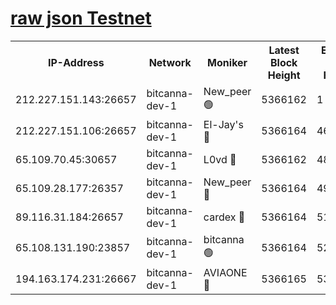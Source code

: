 [raw json Testnet](https://rpc-check.bcat.stavr.tech/bcat/rpc-bcat-result.json)
=


<table><tr><th>IP-Address</th><th>Network</th><th>Moniker</th><th>Latest Block Height</th><th>Earliest Block Height</th><th>Catching Up</th><th>Voting Power</th><th>Scan Time</th></tr><tr><td>212.227.151.143:26657</td><td>bitcanna-dev-1</td><td>New_peer 🟢</td><td>5366162</td><td>1</td><td>False</td><td>0</td><td>2023-12-05T10:28:02.063070350UTC</td></tr><tr><td>212.227.151.106:26657</td><td>bitcanna-dev-1</td><td>El-Jay's 🔴</td><td>5366164</td><td>4670391</td><td>False</td><td>2240570</td><td>2023-12-05T10:28:08.844463461UTC</td></tr><tr><td>65.109.70.45:30657</td><td>bitcanna-dev-1</td><td>L0vd 🔴</td><td>5366162</td><td>4828155</td><td>False</td><td>7920</td><td>2023-12-05T10:28:02.402275018UTC</td></tr><tr><td>65.109.28.177:26357</td><td>bitcanna-dev-1</td><td>New_peer 🔴</td><td>5366164</td><td>4952911</td><td>False</td><td>2237067</td><td>2023-12-05T10:28:09.486312289UTC</td></tr><tr><td>89.116.31.184:26657</td><td>bitcanna-dev-1</td><td>cardex 🔴</td><td>5366164</td><td>5185001</td><td>False</td><td>1</td><td>2023-12-05T10:28:09.147188723UTC</td></tr><tr><td>65.108.131.190:23857</td><td>bitcanna-dev-1</td><td>bitcanna 🟢</td><td>5366164</td><td>5266164</td><td>False</td><td>0</td><td>2023-12-05T10:28:09.806078077UTC</td></tr><tr><td>194.163.174.231:26667</td><td>bitcanna-dev-1</td><td>AVIAONE 🔴</td><td>5366165</td><td>5359001</td><td>False</td><td>1949865</td><td>2023-12-05T10:28:16.352437661UTC</td></tr></table>